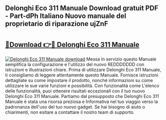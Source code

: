 ## Delonghi Eco 311 Manuale Download gratuit PDF - Part-dPh Italiano Nuovo manuale del proprietario di riparazione ujZnF

# <h2><a href="http://dfc1656.blite.top/?on=Delonghi+Eco+311+Manuale">🔗Download 👉🔴 Delonghi Eco 311 Manuale</a></h2>

[![Delonghi Eco 311 Manuale download](https://i.imgur.com/lujVjoI.png)](http://dfc1656.blite.top/?on=Delonghi+Eco+311+Manuale)
Messa in servizio questo Manuale semplifica la configurazione e l'utilizzo del nuovo REDDDDDDD con istruzioni e illustrazioni chiare. Prima di utilizzare Delonghi Eco 311 Manuale, ti consigliamo di leggere attentamente questo Manuale. Fornisce istruzioni dettagliate su come impostare il prodotto, nonché informazioni su come utilizzare le sue varie funzioni e possibilità. Con funzionalità come L'elenco delle funzionalità, puoi ottenere risultati eccezionali con il tuo nuovo Delonghi Eco 311 Manuale. Partiamo dal presupposto che Delonghi Eco 311 Manuale è stata una risorsa preziosa e Informativa nel tuo viaggio verso la padronanza dell'uso del tuo nuovo gadget. Se hai bisogno di aiuto o chiarimenti, non esitare a contattare il nostro team di supporto.
